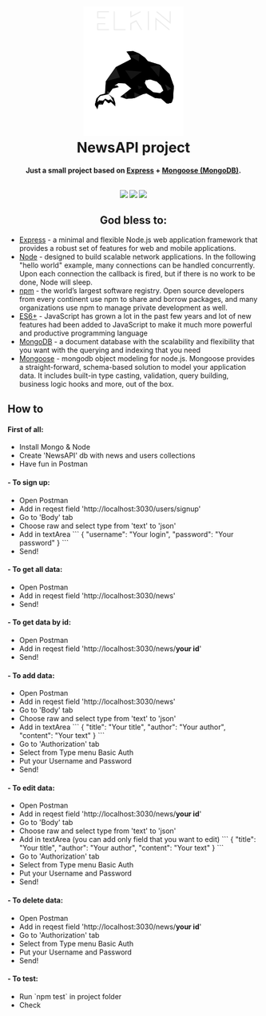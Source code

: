 <h1 align="center">
  <br>
  <a href="https://github.com/elkinny">
    <img src="https://raw.githubusercontent.com/elkinny/Curriculum-Vitae/master/ekins_logo.png" alt="Elkin" width="200">
  </a>
  <br>
    NewsAPI project
  <br>
</h1>

<h4 align="center">Just a small project based on <a href="https://expressjs.com" target="_blank">Express</a> + <a href="https://mongoosejs.com/" target="_blank">Mongoose (MongoDB)</a>.

<br>
<br>
<p align="center">
    <img src="https://forthebadge.com/images/badges/built-by-codebabes.svg">
    <img src="https://forthebadge.com/images/badges/made-with-javascript.svg">
    <img src="https://forthebadge.com/images/badges/powered-by-electricity.svg">
</p>

<h2 align="center"> God bless to: </h2>
<ul>
  <li><a href="https://expressjs.com">Express</a> - a minimal and flexible Node.js web application framework that provides a robust set of features for web and mobile applications.</li>
  <li><a href="https://nodejs.org/en/">Node</a> - designed to build scalable network applications. In the following "hello world" example, many connections can be handled concurrently. Upon each connection the callback is fired, but if there is no work to be done, Node will sleep.</li>
  <li><a href="https://docs.npmjs.com/about-npm/index.html">npm</a> - the world’s largest software registry. Open source developers from every continent use npm to share and borrow packages, and many organizations use npm to manage private development as well.</li>
  <li><a href="https://scrimba.com/g/gintrotoes6">ES6+</a> - JavaScript has grown a lot in the past few years and lot of new features had been added to JavaScript to make it much more powerful and productive programming language</li>
  <li><a href="https://www.mongodb.com/">MongoDB</a> - a document database with the scalability and flexibility that you want with the querying and indexing that you need </li>
  <li><a href="https://mongoosejs.com/">Mongoose</a> - mongodb object modeling for node.js. Mongoose provides a straight-forward, schema-based solution to model your application data. It includes built-in type casting, validation, query building, business logic hooks and more, out of the box.
  </li>
</ul>

<h2>How to</h2>
<h4>First of all:</h4>
<ul>
  <li>Install Mongo & Node</li>
  <li>Create 'NewsAPI' db with news and users collections</li>
  <li>Have fun in Postman</li>
</ul>
<h4>- To sign up:</h4>
<ul>
  <li>Open Postman</li>
  <li>Add in reqest field 'http://localhost:3030/users/signup'</li>
  <li>Go to 'Body' tab</li>
  <li>Choose raw and select type from 'text' to 'json'</li>
  <li>Add in textArea
      ```
      {
        "username": "Your login",
        "password": "Your password"
      }
      ```
  </li>
  <li>Send!</li>
</ul>
<h4>- To get all data:</h4>
<ul>
  <li>Open Postman</li>
  <li>Add in reqest field 'http://localhost:3030/news'</li>
  <li>Send!</li>
</ul>
<h4>- To get data by id:</h4>
<ul>
  <li>Open Postman</li>
  <li>Add in reqest field 'http://localhost:3030/news/<b>your id</b>'</li>
  <li>Send!</li>
</ul>
<h4>- To add data:</h4>
<ul>
  <li>Open Postman</li>
  <li>Add in reqest field 'http://localhost:3030/news'</li>
  <li>Go to 'Body' tab</li>
  <li>Choose raw and select type from 'text' to 'json'</li>
  <li>Add in textArea
      ```
      {
        "title": "Your title",
        "author": "Your author",
        "content": "Your text"
      }
      ```
  </li>
  <li>Go to 'Authorization' tab</li>
  <li>Select from Type menu Basic Auth</li>
  <li>Put your Username and Password</li>
  <li>Send!</li>
</ul>
<h4>- To edit data:</h4>
<ul>
  <li>Open Postman</li>
  <li>Add in reqest field 'http://localhost:3030/news/<b>your id</b>'</li>
  <li>Go to 'Body' tab</li>
  <li>Choose raw and select type from 'text' to 'json'</li>
  <li>Add in textArea (you can add only field that you want to edit)
      ```
      {
        "title": "Your title",
        "author": "Your author",
        "content": "Your text"
      }
      ```
  </li>
  <li>Go to 'Authorization' tab</li>
  <li>Select from Type menu Basic Auth</li>
  <li>Put your Username and Password</li>
  <li>Send!</li>
</ul>
<h4>- To delete data:</h4>
<ul>
  <li>Open Postman</li>
  <li>Add in reqest field 'http://localhost:3030/news/<b>your id</b>'</li>
  <li>Go to 'Authorization' tab</li>
  <li>Select from Type menu Basic Auth</li>
  <li>Put your Username and Password</li>
  <li>Send!</li>
</ul>
<h4>- To test:</h4>
<ul>
  <li>Run `npm test` in project folder</li>
  <li>Check</li>
</ul>
